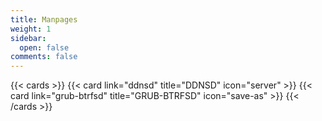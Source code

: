 ```yaml
---
title: Manpages
weight: 1
sidebar:
  open: false
comments: false
---
```


{{< cards >}}
    {{< card link="ddnsd" title="DDNSD" icon="server" >}}
    {{< card link="grub-btrfsd" title="GRUB-BTRFSD" icon="save-as" >}}
{{< /cards >}}
